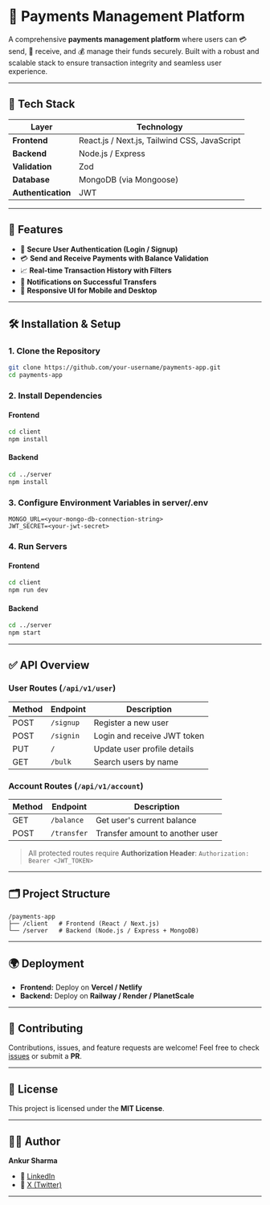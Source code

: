 # 💸 Payments Management Platform

A comprehensive **payments management platform** where users can 💳 send, 💸 receive, and 💰 manage their funds securely. Built with a robust and scalable stack to ensure transaction integrity and seamless user experience.

---

## 🚀 Tech Stack

| Layer              | Technology                                   |
| ------------------ | -------------------------------------------- |
| **Frontend**       | React.js / Next.js, Tailwind CSS, JavaScript |
| **Backend**        | Node.js / Express                            |
| **Validation**     | Zod                                          |
| **Database**       | MongoDB (via Mongoose)                       |
| **Authentication** | JWT                                          |

---

## 🌟 Features

* 🔐 **Secure User Authentication (Login / Signup)**
* 💳 **Send and Receive Payments with Balance Validation**
* 📈 **Real-time Transaction History with Filters**
* 🔔 **Notifications on Successful Transfers**
* 📱 **Responsive UI for Mobile and Desktop**

---

## 🛠️ Installation & Setup

### 1. Clone the Repository

```bash
git clone https://github.com/your-username/payments-app.git
cd payments-app
```

### 2. Install Dependencies

#### Frontend

```bash
cd client
npm install
```

#### Backend

```bash
cd ../server
npm install
```

### 3. Configure Environment Variables in **server/.env**

```dotenv
MONGO_URL=<your-mongo-db-connection-string>
JWT_SECRET=<your-jwt-secret>
```

### 4. Run Servers

#### Frontend

```bash
cd client
npm run dev
```

#### Backend

```bash
cd ../server
npm start
```

---

## ✅ API Overview

### User Routes (`/api/v1/user`)

| Method | Endpoint  | Description                 |
| ------ | --------- | --------------------------- |
| POST   | `/signup` | Register a new user         |
| POST   | `/signin` | Login and receive JWT token |
| PUT    | `/`       | Update user profile details |
| GET    | `/bulk`   | Search users by name        |

### Account Routes (`/api/v1/account`)

| Method | Endpoint    | Description                     |
| ------ | ----------- | ------------------------------- |
| GET    | `/balance`  | Get user's current balance      |
| POST   | `/transfer` | Transfer amount to another user |

> All protected routes require **Authorization Header**:
> `Authorization: Bearer <JWT_TOKEN>`

---

## 🗂️ Project Structure

```
/payments-app
├── /client   # Frontend (React / Next.js)
└── /server   # Backend (Node.js / Express + MongoDB)
```

---

## 🌍 Deployment

* **Frontend:** Deploy on **Vercel / Netlify**
* **Backend:** Deploy on **Railway / Render / PlanetScale**

---

## 🤝 Contributing

Contributions, issues, and feature requests are welcome!
Feel free to check [issues](https://github.com/your-username/payments-app/issues) or submit a **PR**.

---

## 📜 License

This project is licensed under the **MIT License**.

---

## 👨‍💻 Author

**Ankur Sharma**

* 🔗 [LinkedIn](https://www.linkedin.com/in/ankur-sharma-3a6037226?original_referer=https%3A%2F%2Fgithub.com%2Fankur-ctrl-z)
* 🔗 [X (Twitter)](https://x.com/__ankur01__)

---


